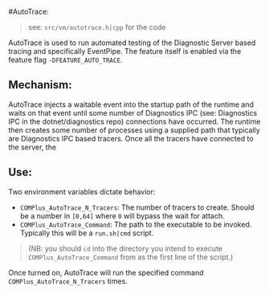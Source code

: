 #AutoTrace: 

> see: `src/vm/autotrace.h|cpp` for the code

AutoTrace is used to run automated testing of the Diagnostic Server based tracing and specifically
EventPipe.  The feature itself is enabled via the feature flag `-DFEATURE_AUTO_TRACE`.

## Mechanism:

AutoTrace injects a waitable event into the startup path of the runtime and waits on that event until
some number of Diagnostics IPC (see: Diagnostics IPC in the dotnet/diagnostics repo) connections have occurred.
The runtime then creates some number of processes using a supplied path that typically are Diagnostics IPC based tracers.
Once all the tracers have connected to the server, the 

## Use:

Two environment variables dictate behavior:
- `COMPlus_AutoTrace_N_Tracers`: The number of tracers to create.  Should be a number in `[0,64]` where `0` will bypass the wait for attach.
- `COMPlus_AutoTrace_Command`: The path to the executable to be invoked.  Typically this will be a `run.sh|cmd` script.

> (NB: you should `cd` into the directory you intend to execute `COMPlus_AutoTrace_Command` from as the first line of the script.)

Once turned on, AutoTrace will run the specified command `COMPlus_AutoTrace_N_Tracers` times.